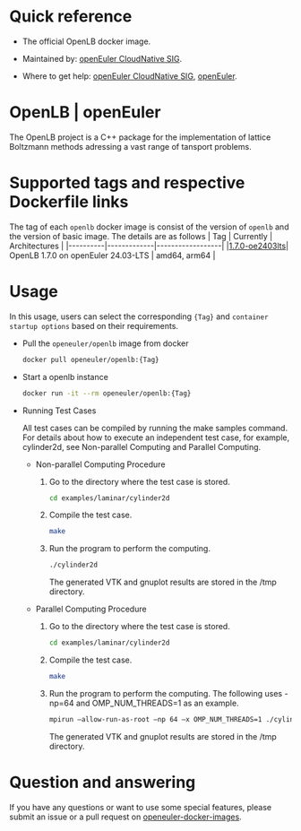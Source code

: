 # Quick reference

- The official OpenLB docker image.

- Maintained by: [openEuler CloudNative SIG](https://gitee.com/openeuler/cloudnative).

- Where to get help: [openEuler CloudNative SIG](https://gitee.com/openeuler/cloudnative), [openEuler](https://gitee.com/openeuler/community).

# OpenLB | openEuler
The OpenLB project is a C++ package for the implementation of lattice Boltzmann methods adressing a vast range of tansport problems.


# Supported tags and respective Dockerfile links
The tag of each `openlb` docker image is consist of the version of `openlb` and the version of basic image. The details are as follows
|    Tag   |  Currently  |   Architectures  |
|----------|-------------|------------------|
|[1.7.0-oe2403lts](https://gitee.com/openeuler/openeuler-docker-images/blob/master/openlb/1.7.0/24.03-lts/Dockerfile)| OpenLB 1.7.0 on openEuler 24.03-LTS | amd64, arm64 |

# Usage
In this usage, users can select the corresponding `{Tag}` and `container startup options` based on their requirements.

- Pull the `openeuler/openlb` image from docker

	```bash
	docker pull openeuler/openlb:{Tag}
	```

- Start a openlb instance

	```bash
	docker run -it --rm openeuler/openlb:{Tag}
	```

- Running Test Cases

	All test cases can be compiled by running the make samples command. For details about how to execute an independent test case, for example, cylinder2d, see Non-parallel Computing and Parallel Computing.

	- Non-parallel Computing Procedure
		1. Go to the directory where the test case is stored.
			```bash
			cd examples/laminar/cylinder2d
			```
		2. Compile the test case.
			```bash
			make
			```
		3. Run the program to perform the computing.
			```bash
			./cylinder2d
			```
			The generated VTK and gnuplot results are stored in the /tmp directory.

	- Parallel Computing Procedure
		1. Go to the directory where the test case is stored.
			```bash
			cd examples/laminar/cylinder2d
			```
		2. Compile the test case.
			```bash
			make
			```
		3. Run the program to perform the computing. The following uses -np=64 and OMP_NUM_THREADS=1 as an example.
			```bash
			mpirun –allow-run-as-root –np 64 –x OMP_NUM_THREADS=1 ./cylinder2d
			```
			The generated VTK and gnuplot results are stored in the /tmp directory.

# Question and answering
If you have any questions or want to use some special features, please submit an issue or a pull request on [openeuler-docker-images](https://gitee.com/openeuler/openeuler-docker-images).